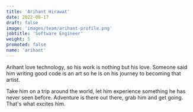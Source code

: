 ```yaml
---
title: 'Arihant Hirawat'
date: 2022-08-17
draft: false
image: 'images/team/arihant-profile.png'
jobtitle: 'Software Engineer'
weight: 5
promoted: false
name: 'arihant'
---
```


Arihant love technology, so his work is nothing but his love. Someone said him writing good code is an art so he is on his journey to becoming that artist.

Take him on a trip around the world, let him experience something he has never seen before. Adventure is there out there, grab him and get going. That's what excites him.
